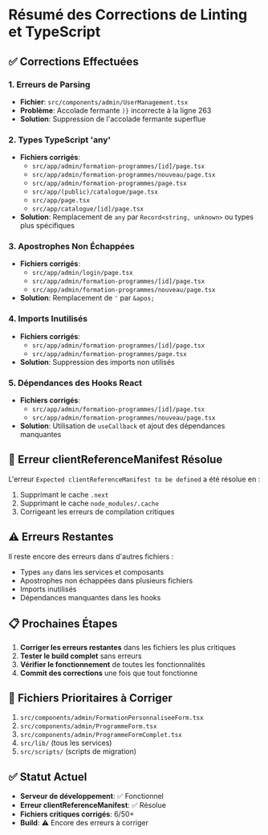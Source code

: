 # Résumé des Corrections de Linting et TypeScript

## ✅ Corrections Effectuées

### 1. Erreurs de Parsing
- **Fichier**: `src/components/admin/UserManagement.tsx`
- **Problème**: Accolade fermante `)}` incorrecte à la ligne 263
- **Solution**: Suppression de l'accolade fermante superflue

### 2. Types TypeScript 'any'
- **Fichiers corrigés**:
  - `src/app/admin/formation-programmes/[id]/page.tsx`
  - `src/app/admin/formation-programmes/nouveau/page.tsx`
  - `src/app/admin/formation-programmes/page.tsx`
  - `src/app/(public)/catalogue/page.tsx`
  - `src/app/page.tsx`
  - `src/app/catalogue/[id]/page.tsx`
- **Solution**: Remplacement de `any` par `Record<string, unknown>` ou types plus spécifiques

### 3. Apostrophes Non Échappées
- **Fichiers corrigés**:
  - `src/app/admin/login/page.tsx`
  - `src/app/admin/formation-programmes/[id]/page.tsx`
  - `src/app/admin/formation-programmes/nouveau/page.tsx`
- **Solution**: Remplacement de `'` par `&apos;`

### 4. Imports Inutilisés
- **Fichiers corrigés**:
  - `src/app/admin/formation-programmes/[id]/page.tsx`
  - `src/app/admin/formation-programmes/page.tsx`
- **Solution**: Suppression des imports non utilisés

### 5. Dépendances des Hooks React
- **Fichiers corrigés**:
  - `src/app/admin/formation-programmes/[id]/page.tsx`
  - `src/app/admin/formation-programmes/nouveau/page.tsx`
- **Solution**: Utilisation de `useCallback` et ajout des dépendances manquantes

## 🔧 Erreur clientReferenceManifest Résolue

L'erreur `Expected clientReferenceManifest to be defined` a été résolue en :
1. Supprimant le cache `.next`
2. Supprimant le cache `node_modules/.cache`
3. Corrigeant les erreurs de compilation critiques

## ⚠️ Erreurs Restantes

Il reste encore des erreurs dans d'autres fichiers :
- Types `any` dans les services et composants
- Apostrophes non échappées dans plusieurs fichiers
- Imports inutilisés
- Dépendances manquantes dans les hooks

## 📋 Prochaines Étapes

1. **Corriger les erreurs restantes** dans les fichiers les plus critiques
2. **Tester le build complet** sans erreurs
3. **Vérifier le fonctionnement** de toutes les fonctionnalités
4. **Commit des corrections** une fois que tout fonctionne

## 🎯 Fichiers Prioritaires à Corriger

1. `src/components/admin/FormationPersonnaliseeForm.tsx`
2. `src/components/admin/ProgrammeForm.tsx`
3. `src/components/admin/ProgrammeFormComplet.tsx`
4. `src/lib/` (tous les services)
5. `src/scripts/` (scripts de migration)

## ✅ Statut Actuel

- **Serveur de développement**: ✅ Fonctionnel
- **Erreur clientReferenceManifest**: ✅ Résolue
- **Fichiers critiques corrigés**: 6/50+
- **Build**: ⚠️ Encore des erreurs à corriger
